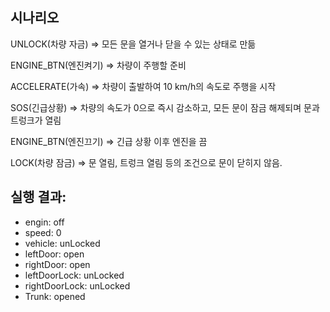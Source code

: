 ## 시나리오
UNLOCK(차량 자금) ⇒ 모든 문을 열거나 닫을 수 있는 상태로 만듦

ENGINE_BTN(엔진켜기) ⇒ 차량이 주행할 준비

ACCELERATE(가속) ⇒ 차량이 출발하여 10 km/h의 속도로 주행을 시작

SOS(긴급상황) ⇒ 차량의 속도가 0으로 즉시 감소하고, 모든 문이 잠금 해제되며 문과 트렁크가 열림

ENGINE_BTN(엔진끄기) ⇒ 긴급 상황 이후 엔진을 끔

LOCK(차량 잠금) ⇒ 문 열림, 트렁크 열림 등의 조건으로 문이 닫히지 않음.

## 실행 결과: 

- engin: off
- speed: 0
- vehicle: unLocked
- leftDoor: open
- rightDoor: open
- leftDoorLock: unLocked
- rightDoorLock: unLocked
- Trunk: opened